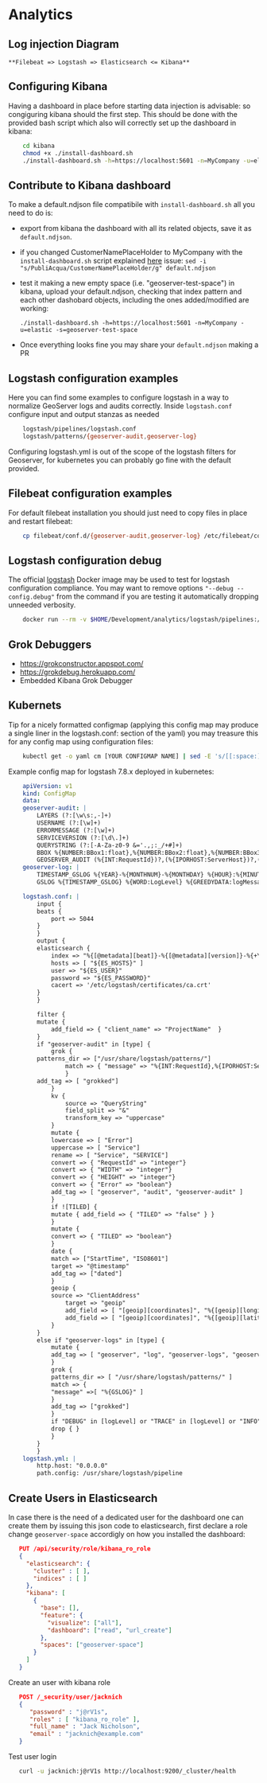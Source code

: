 # Analytics

## Log injection Diagram

    **Filebeat => Logstash => Elasticsearch <= Kibana**

## Configuring Kibana

Having a dashboard in place before starting data injection is advisable: so congiguring kibana should the first step.
This should be done with the provided bash script which also will correctly set up the dashboard in kibana:

```bash
    cd kibana
    chmod +x ./install-dashboard.sh
    ./install-dashboard.sh -h=https://localhost:5601 -n=MyCompany -u=elastic -s=geoserver-space
```

## Contribute to Kibana dashboard

To make a default.ndjson file compatibile with `install-dashboard.sh` all you need to do is:

- export from kibana the dashboard with all its related objects, save it as `default.ndjson`.

- if you changed CustomerNamePlaceHolder to MyCompany with the `install-dashboard.sh` script explained [here](#Configuring-Kibana) issue:
  `sed -i "s/PubliAcqua/CustomerNamePlaceHolder/g" default.ndjson`

- test it making a new empty space (i.e. "geoserver-test-space") in kibana, upload your default.ndjson, checking that index pattern and each other dashobard objects, including the ones added/modified are working:

    `./install-dashboard.sh -h=https://localhost:5601 -n=MyCompany -u=elastic -s=geoserver-test-space`

- Once everything looks fine you may share your `default.ndjson` making a PR

## Logstash configuration examples

Here you can find some examples to configure logstash in a way to normalize GeoServer logs and audits correctly.
Inside `logstash.conf` configure input and output stanzas as needed

```bash
    logstash/pipelines/logstash.conf
    logstash/patterns/{geoserver-audit,geoserver-log}
```

Configuring logstash.yml is out of the scope of the logstash filters for Geoserver, for kubernetes you can probably go fine with the default provided.

## Filebeat configuration examples

For default filebeat installation you should just need to copy files in place and restart filebeat:

```bash
    cp filebeat/conf.d/{geoserver-audit,geoserver-log} /etc/filebeat/conf.d/
```

## Logstash configuration debug

The official [logstash](https://www.elastic.co/guide/en/logstash/current/docker.html) Docker image may be used to test for logstash configuration compliance. You may want to remove options `"--debug --config.debug"` from the command if you are testing it automatically dropping unneeded verbosity.

```bash
    docker run --rm -v $HOME/Development/analytics/logstash/pipelines:/checkvolume docker.elastic.co/logstash/logstash:7.8.1 logstash --debug --config.debug --config.test_and_exit -f /checkvolume/logstash.conf
```

## Grok Debuggers

- <https://grokconstructor.appspot.com/>
- <https://grokdebug.herokuapp.com/>
- Embedded Kibana Grok Debugger

## Kubernets

Tip for a nicely formatted configmap (applying this config map may produce a single liner in the logstash.conf: section of the yaml) you may treasure this for any config map using configuration files:
```bash
    kubectl get -o yaml cm [YOUR CONFIGMAP NAME] | sed -E 's/[[:space:]]+\\n/\\n/g' | kubectl apply -f -
```
Example config map for logstash 7.8.x deployed in kubernetes:

```yaml
    apiVersion: v1
    kind: ConfigMap
    data:
    geoserver-audit: |
        LAYERS (?:[\w\s:,-]+)
        USERNAME (?:[\w]+)
        ERRORMESSAGE (?:[\w]+)
        SERVICEVERSION (?:[\d\.]+)
        QUERYSTRING (?:[-A-Za-z0-9 &='.,;:_/+#]+)
        BBOX %{NUMBER:BBox1:float},%{NUMBER:BBox2:float},%{NUMBER:BBox3:float},%{NUMBER:BBox4:float}
        GEOSERVER_AUDIT (%{INT:RequestId})?,(%{IPORHOST:ServerHost})?,(%{WORD:Service})?,(%{SERVICEVERSION:ServiceVersion})?,(%{WORD:Operation})?,(%{WORD:SubOperation})?,(\"%{LAYERS:Layers}\")?,(\"%{BBOX:BBox}\")?,(\"%{URIPATH:RequestPath}\")?,(\"%{QUERYSTRING:QueryString}\")?,\"(%{DATA:RequestBody})?\",(%{WORD:RequestMethod})?,(\"%{TIMESTAMP_ISO8601:StartTime}\")?,(\"%{TIMESTAMP_ISO8601:EndTime}\")?,(%{POSINT:ResponseTime:int})?,(\"(%{IPORHOST:ClientAddress})?(:)?(%{NUMBER:ClientPort})?\")?,(\")?(%{USERNAME:User})?(\")?,(%{QS:UserAgent})?,(%{POSINT:ResponseHTTPStatus:int})?,(%{POSINT:ResponseLength:int})?,(%{QS:ResponseContentType})?,(\"%{WORD:Error}\")?,(\"%{ERRORMESSAGE:ErrorMessage}\")?
    geoserver-log: |
        TIMESTAMP_GSLOG %{YEAR}-%{MONTHNUM}-%{MONTHDAY} %{HOUR}:%{MINUTE}:%{SECOND},%{INT}?
        GSLOG %{TIMESTAMP_GSLOG} %{WORD:LogLevel} %{GREEDYDATA:logMessage}

    logstash.conf: |
        input {
        beats {
            port => 5044
        }
        }
        output {
        elasticsearch {
            index => "%{[@metadata][beat]}-%{[@metadata][version]}-%{+YYYY.MM}"
            hosts => [ "${ES_HOSTS}" ]
            user => "${ES_USER}"
            password => "${ES_PASSWORD}"
            cacert => '/etc/logstash/certificates/ca.crt'
        }
        }

        filter {
        mutate {
            add_field => { "client_name" => "ProjectName"  }
        }
        if "geoserver-audit" in [type] {
            grok {
        patterns_dir => ["/usr/share/logstash/patterns/"]
                match => { "message" => "%{INT:RequestId},%{IPORHOST:ServerHost},(%{WORD:Service})?,((?<ServiceVersion>[\d\.]+))?,(%{WORD:Operation})?,(%{WORD:SubOperation})?,\"((?<Layers>[-\w\s:,]+))?\",(\"%{BASE10NUM:BBox1:float},%{BASE10NUM:BBox2:float},%{BASE10NUM:BBox3:float},%{BASE10NUM:BBox4:float}\")?,\"(%{URIPATH:RequestPath})?\",\"((?<QueryString>[-?A-Za-z0-9&='<> ().,;:_/+#]+))?\",\"(%{DATA:RequestBody})?\",%{WORD:RequestMethod},\"%{TIMESTAMP_ISO8601:StartTime}\",\"%{TIMESTAMP_ISO8601:EndTime}\",(%{NUMBER:ResponseTime:int})?,\"%{IPORHOST:ClientAddress}(:)?(%{NUMBER:ClientPort})?\",%{QS:remoteUser},%{QS:UserAgent},%{NUMBER:ResponseHTTPStatus:int},%{NUMBER:ResponseLength:int},%{QS:ResponseContentType},\"(%{WORD:geowebcache-cache-result})?\",(%{QS:geowebcache-cache-miss-reason})?,\"(%{WORD:Error})?\",(%{QS:ErrorMessage})?"
                }
        add_tag => [ "grokked"]
            }
            kv {
                source => "QueryString"
                field_split => "&"
                transform_key => "uppercase"
            }
            mutate {
            lowercase => [ "Error"]
            uppercase => [ "Service"]
            rename => [ "Service", "SERVICE"]
            convert => { "RequestId" => "integer"}
            convert => { "WIDTH" => "integer"}
            convert => { "HEIGHT" => "integer"}
            convert => { "Error" => "boolean"}
            add_tag => [ "geoserver", "audit", "geoserver-audit" ]
            }
            if ![TILED] {
            mutate { add_field => { "TILED" => "false" } }
            }
            mutate {
            convert => { "TILED" => "boolean"}
            }
            date {
            match => ["StartTime", "ISO8601"]
            target => "@timestamp"
            add_tag => ["dated"]
            }
            geoip {
            source => "ClientAddress"
                target => "geoip"
                add_field => [ "[geoip][coordinates]", "%{[geoip][longitude]}" ]
                add_field => [ "[geoip][coordinates]", "%{[geoip][latitude]}"  ]
            }
        }
        else if "geoserver-logs" in [type] {
            mutate {
            add_tag => [ "geoserver", "log", "geoserver-logs", "geoserver-log"]
            }
            grok {
            patterns_dir => [ "/usr/share/logstash/patterns/" ]
            match => {
            "message" =>[ "%{GSLOG}" ]
            }
            add_tag => ["grokked"]
            }
            if "DEBUG" in [logLevel] or "TRACE" in [logLevel] or "INFO" in [logLevel] {
            drop { }
            }
        }
        }
    logstash.yml: |
        http.host: "0.0.0.0"
        path.config: /usr/share/logstash/pipeline
```

## Create Users in Elasticsearch

In case there is the need of a dedicated user for the dashboard one can create them by issuing this json code to elasticsearch, first declare a role change `geoserver-space` accordigly on how you installed the dashboard:

```json
   PUT /api/security/role/kibana_ro_role
   {
     "elasticsearch": {
       "cluster" : [ ],
       "indices" : [ ]
     },
     "kibana": [
       {
         "base": [],
         "feature": {
           "visualize": ["all"],
           "dashboard": ["read", "url_create"]
         },
         "spaces": ["geoserver-space"]
       }
     ]
   }
```

Create an user with kibana role

```json
   POST /_security/user/jacknich
   {
      "password" : "j@rV1s",
      "roles" : [ "kibana_ro_role" ],
      "full_name" : "Jack Nicholson",
      "email" : "jacknich@example.com"
   }
```

Test user login

```bash
   curl -u jacknich:j@rV1s http://localhost:9200/_cluster/health
```
